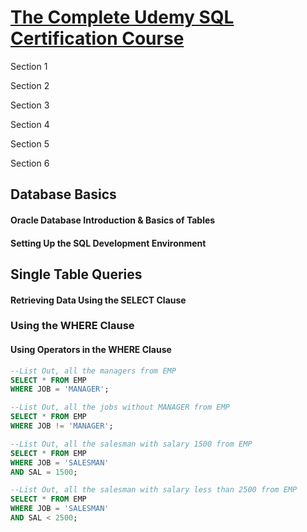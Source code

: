[The Complete Udemy SQL Certification Course](https://www.udemy.com/the-complete-oracle-sql-certification-course/learn/v4/content)
======

Section 1

Section 2

Section 3

Section 4

Section 5

Section 6

Database Basics
------

#### Oracle Database Introduction & Basics of Tables

#### Setting Up the SQL Development Environment

Single Table Queries
------

#### Retrieving Data Using the SELECT Clause

### Using the WHERE Clause

#### Using Operators in the WHERE Clause

```SQL
--List Out, all the managers from EMP
SELECT * FROM EMP
WHERE JOB = 'MANAGER';
```

```SQL
--List Out, all the jobs without MANAGER from EMP
SELECT * FROM EMP
WHERE JOB != 'MANAGER';
```

```SQL
--List Out, all the salesman with salary 1500 from EMP
SELECT * FROM EMP
WHERE JOB = 'SALESMAN'
AND SAL = 1500;
```

```SQL
--List Out, all the salesman with salary less than 2500 from EMP
SELECT * FROM EMP
WHERE JOB = 'SALESMAN'
AND SAL < 2500;
```
